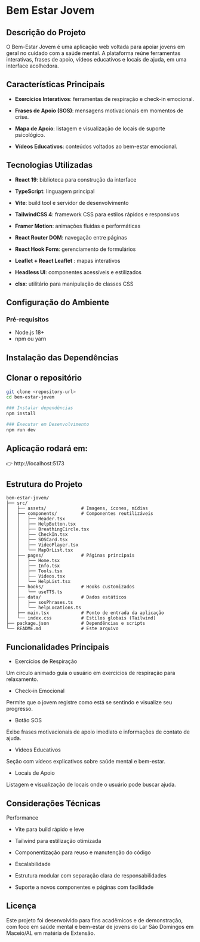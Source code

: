 # Bem Estar Jovem    

## Descrição do Projeto

O Bem-Estar Jovem é uma aplicação web voltada para apoiar jovens em geral no cuidado com a saúde mental.
A plataforma reúne ferramentas interativas, frases de apoio, vídeos educativos e locais de ajuda, em uma interface acolhedora.

## Características Principais

- **Exercícios Interativos**: ferramentas de respiração e check-in emocional.

- **Frases de Apoio (SOS)**: mensagens motivacionais em momentos de crise.

- **Mapa de Apoio**: listagem e visualização de locais de suporte psicológico.

- **Vídeos Educativos**: conteúdos voltados ao bem-estar emocional.


## Tecnologias Utilizadas

- **React 19**: biblioteca para construção da interface

- **TypeScript**: linguagem principal

- **Vite**: build tool e servidor de desenvolvimento

- **TailwindCSS 4**: framework CSS para estilos rápidos e responsivos

- **Framer Motion**: animações fluidas e performáticas

- **React Router DOM**: navegação entre páginas

- **React Hook Form**: gerenciamento de formulários

- **Leaflet + React Leaflet** : mapas interativos

- **Headless UI**: componentes acessíveis e estilizados

- **clsx**: utilitário para manipulação de classes CSS

## Configuração do Ambiente

### Pré-requisitos

- Node.js 18+
- npm ou yarn

## Instalação das Dependências

## Clonar o repositório

```bash
git clone <repository-url>
cd bem-estar-jovem

### Instalar dependências
npm install

### Executar em Desenvolvimento
npm run dev
```

## Aplicação rodará em:
👉 http://localhost:5173

## Estrutura do Projeto
```
bem-estar-jovem/
├── src/
│   ├── assets/             # Imagens, ícones, mídias
│   ├── components/         # Componentes reutilizáveis
│   │   ├── Header.tsx
│   │   ├── HelpButton.tsx
│   │   ├── BreathingCircle.tsx
│   │   ├── CheckIn.tsx
│   │   ├── SOSCard.tsx
│   │   ├── VideoPlayer.tsx
│   │   └── MapOrList.tsx
│   ├── pages/              # Páginas principais
│   │   ├── Home.tsx
│   │   ├── Info.tsx
│   │   ├── Tools.tsx
│   │   ├── Videos.tsx
│   │   └── HelpList.tsx
│   ├── hooks/              # Hooks customizados
│   │   └── useTTS.ts
│   ├── data/               # Dados estáticos
│   │   ├── sosPhrases.ts
│   │   └── helpLocations.ts
│   ├── main.tsx            # Ponto de entrada da aplicação
│   └── index.css           # Estilos globais (Tailwind)
├── package.json            # Dependências e scripts
└── README.md               # Este arquivo
```

## Funcionalidades Principais
- Exercícios de Respiração

Um círculo animado guia o usuário em exercícios de respiração para relaxamento.

-  Check-in Emocional

Permite que o jovem registre como está se sentindo e visualize seu progresso.

-  Botão SOS

Exibe frases motivacionais de apoio imediato e informações de contato de ajuda.

- Vídeos Educativos

Seção com vídeos explicativos sobre saúde mental e bem-estar.

- Locais de Apoio

Listagem e visualização de locais onde o usuário pode buscar ajuda.

## Considerações Técnicas
 Performance

- Vite para build rápido e leve

- Tailwind para estilização otimizada

- Componentização para reuso e manutenção do código

- Escalabilidade

- Estrutura modular com separação clara de responsabilidades

- Suporte a novos componentes e páginas com facilidade


## Licença

Este projeto foi desenvolvido para fins acadêmicos e de demonstração, com foco em saúde mental e bem-estar de jovens do Lar São Domingos em Maceió/AL em matéria de Extensão.
